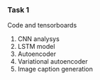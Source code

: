 ### Task 1

Code and tensorboards

1. CNN analysys
2. LSTM model
3. Autoencoder
4. Variational autoencoder
5. Image caption generation
